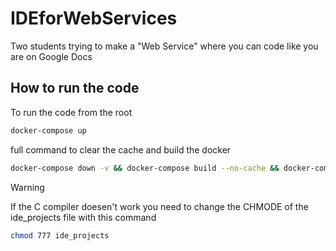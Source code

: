 # IDEforWebServices
Two students trying to make a "Web Service" where you can code like you are on Google Docs

## How to run the code 
To run the code from the root 
```bash 
docker-compose up
```

full command to clear the cache and build the docker
```bash 
docker-compose down -v && docker-compose build --no-cache && docker-compose up
```

>[!WARNING]
> If the C compiler doesen't work you need to change the CHMODE of the ide_projects file with this command
>
```bash 
chmod 777 ide_projects
```
